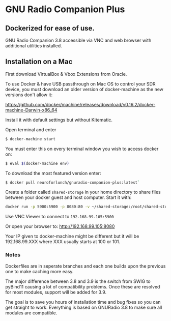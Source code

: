# GNU Radio Companion Plus

## Dockerized for ease of use.

GNU Radio Companion 3.8 accessible via VNC and web browser with additional utilities installed.

## Installation on a Mac



First download VirtualBox & Vbox Extensions from Oracle.

To use Docker & have USB passthrough on Mac OS to control your SDR device, you must download an older version of docker-machine as the new versions don't allow it:

https://github.com/docker/machine/releases/download/v0.16.2/docker-machine-Darwin-x86_64

Install it with default settings but without Kitematic.

Open terminal and enter

```bash
$ docker-machine start
```

You must enter this on every terminal window you wish to access docker on:
```bash
$ eval $(docker-machine env)
```

To download the most featured version enter: 
```bash
$ docker pull neuroforlunch/gnuradio-companion-plus:latest`
```

Create a folder called `shared-storage` in your home directory to share files between your docker guest and host computer.
Start it with:

```bash
docker run -p 5900:5900 -p 8080:80 -v ~/shared-storage:/root/shared-storage neuroforlunch/gnuradio-companion-plus:latest
```

Use VNC Viewer to connect to `192.168.99.105:5900`

Or open your browser to: http://192.168.99.105:8080

Your IP given to docker-machine might be different but it will be 192.168.99.XXX where XXX usually starts at 100 or 101.

### Notes
Dockerfiles are in seperate branches and each one builds upon the previous one to make caching more easy.

The major difference between 3.8 and 3.9 is the switch from SWIG to pyBind11 causing a lot of compatibility problems.
Once these are resolved for most modules, support will be added for 3.9.

The goal is to save you hours of installation time and bug fixes so you can get straight to work.
Everything is based on GNURadio 3.8 to make sure all modules are compatible.
